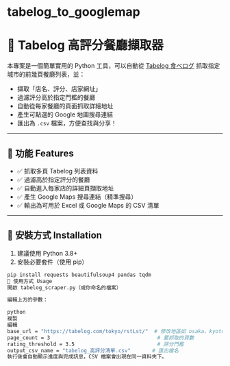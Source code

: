 # tabelog_to_googlemap
# 🍣 Tabelog 高評分餐廳擷取器

本專案是一個簡單實用的 Python 工具，可以自動從 [Tabelog 食べログ](https://tabelog.com) 抓取指定城市的前幾頁餐廳列表，並：

- 擷取「店名、評分、店家網址」
- 過濾評分高於指定門檻的餐廳
- 自動從每家餐廳的頁面抓取詳細地址
- 產生可點選的 Google 地圖搜尋連結
- 匯出為 `.csv` 檔案，方便查找與分享！

---

## 🧰 功能 Features

- ✅ 抓取多頁 Tabelog 列表資料
- ✅ 過濾高於指定評分的餐廳
- ✅ 自動進入每家店的詳細頁擷取地址
- ✅ 產生 Google Maps 搜尋連結（精準搜尋）
- ✅ 輸出為可用於 Excel 或 Google Maps 的 CSV 清單

---

## 🔧 安裝方式 Installation

1. 建議使用 Python 3.8+
2. 安裝必要套件（使用 pip）

```bash
pip install requests beautifulsoup4 pandas tqdm
🚀 使用方式 Usage
開啟 tabelog_scraper.py（或你命名的檔案）

編輯上方的參數：

python
複製
編輯
base_url = "https://tabelog.com/tokyo/rstLst/"  # 修改地區如 osaka、kyoto
page_count = 3                                   # 要抓取的頁數
rating_threshold = 3.5                           # 評分門檻
output_csv_name = "tabelog_高評分清單.csv"       # 匯出檔名
執行後會自動顯示進度與完成訊息，CSV 檔案會出現在同一資料夾下。
